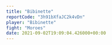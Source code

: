 ```yaml
---
title: "Bibinette"
reportCode: "3h91bXfaJC2k4vDn"
player: "Bibinette"
fight: "Moroes"
date: 2021-09-02T19:09:04.426000+00:00
---
```

